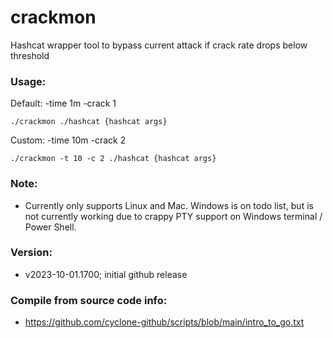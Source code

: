 # crackmon
Hashcat wrapper tool to bypass current attack if crack rate drops below threshold

### Usage:
Default: -time 1m -crack 1
```
./crackmon ./hashcat {hashcat args}
```
Custom: -time 10m -crack 2
```
./crackmon -t 10 -c 2 ./hashcat {hashcat args}
```
### Note:
- Currently only supports Linux and Mac. Windows is on todo list, but is not currently working due to crappy PTY support on Windows terminal / Power Shell.

### Version:
- v2023-10-01.1700; initial github release

### Compile from source code info:
- https://github.com/cyclone-github/scripts/blob/main/intro_to_go.txt